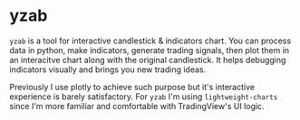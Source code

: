 # yzab

`yzab` is a tool for interactive candlestick & indicators chart.
You can process data in python, make indicators, generate trading signals, then plot them in an interacitve chart along with the original candlestick.
It helps debugging indicators visually and brings you new trading ideas.

Previously I use plotly to achieve such purpose but it's interactive experience is barely satisfactory.
For `yzab` I'm using `lightweight-charts` since I'm more familiar and comfortable with TradingView's UI logic.